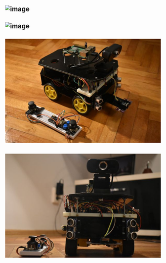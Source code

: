 ![image](https://github.com/robert-saramet/alset/blob/alset-v1/docs/images/014.JPG?raw=true)
---
![image](https://github.com/robert-saramet/alset/blob/alset-v1/docs/images/006.JPG?raw=true)
---
![image](https://raw.githubusercontent.com/robert-saramet/alset/alset-v1/docs/images/182931306_489061635577220_3949547238327384366_n.jpg)
---
![image](https://raw.githubusercontent.com/robert-saramet/alset/alset-v1/docs/images/182375750_801209744143431_940952483154499471_n.jpg)
---
